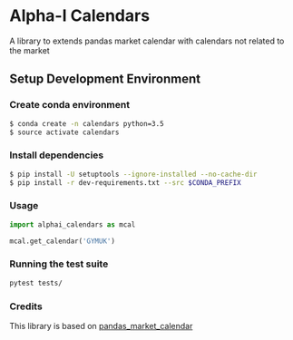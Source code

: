 # Alpha-I Calendars

A library to extends pandas market calendar with calendars not related to the market

## Setup Development Environment

### Create conda environment
```bash
$ conda create -n calendars python=3.5
$ source activate calendars
```

### Install dependencies

```bash
$ pip install -U setuptools --ignore-installed --no-cache-dir
$ pip install -r dev-requirements.txt --src $CONDA_PREFIX
```

### Usage
```python
import alphai_calendars as mcal

mcal.get_calendar('GYMUK')

```

### Running the test suite
```bash
pytest tests/
```

### Credits

This library is based on [pandas_market_calendar](https://readthedocs.org/projects/pandas-market-calendars/)
